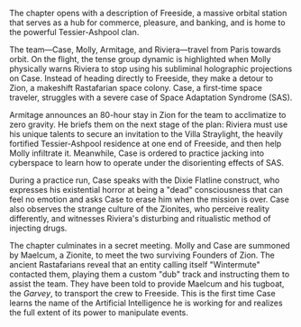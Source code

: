 The chapter opens with a description of Freeside, a massive orbital station that serves as a hub for commerce, pleasure, and banking, and is home to the powerful Tessier-Ashpool clan.

The team—Case, Molly, Armitage, and Riviera—travel from Paris towards orbit. On the flight, the tense group dynamic is highlighted when Molly physically warns Riviera to stop using his subliminal holographic projections on Case. Instead of heading directly to Freeside, they make a detour to Zion, a makeshift Rastafarian space colony. Case, a first-time space traveler, struggles with a severe case of Space Adaptation Syndrome (SAS).

Armitage announces an 80-hour stay in Zion for the team to acclimatize to zero gravity. He briefs them on the next stage of the plan: Riviera must use his unique talents to secure an invitation to the Villa Straylight, the heavily fortified Tessier-Ashpool residence at one end of Freeside, and then help Molly infiltrate it. Meanwhile, Case is ordered to practice jacking into cyberspace to learn how to operate under the disorienting effects of SAS.

During a practice run, Case speaks with the Dixie Flatline construct, who expresses his existential horror at being a "dead" consciousness that can feel no emotion and asks Case to erase him when the mission is over. Case also observes the strange culture of the Zionites, who perceive reality differently, and witnesses Riviera's disturbing and ritualistic method of injecting drugs.

The chapter culminates in a secret meeting. Molly and Case are summoned by Maelcum, a Zionite, to meet the two surviving Founders of Zion. The ancient Rastafarians reveal that an entity calling itself "Wintermute" contacted them, playing them a custom "dub" track and instructing them to assist the team. They have been told to provide Maelcum and his tugboat, the *Garvey*, to transport the crew to Freeside. This is the first time Case learns the name of the Artificial Intelligence he is working for and realizes the full extent of its power to manipulate events.